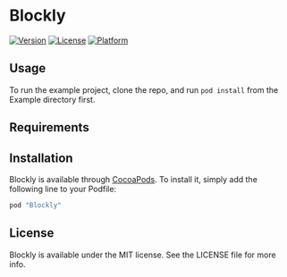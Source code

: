 # Blockly

<!--[![CI Status](http://img.shields.io/travis/Thomas Cassany/Blockly.svg?style=flat)](https://travis-ci.org/Thomas Cassany/Blockly)-->
[![Version](https://img.shields.io/cocoapods/v/Blockly.svg?style=flat)](http://cocoapods.org/pods/Blockly)
[![License](https://img.shields.io/cocoapods/l/Blockly.svg?style=flat)](http://cocoapods.org/pods/Blockly)
[![Platform](https://img.shields.io/cocoapods/p/Blockly.svg?style=flat)](http://cocoapods.org/pods/Blockly)

## Usage

To run the example project, clone the repo, and run `pod install` from the Example directory first.

## Requirements

## Installation

Blockly is available through [CocoaPods](http://cocoapods.org). To install
it, simply add the following line to your Podfile:

```ruby
pod "Blockly"
```

## License

Blockly is available under the MIT license. See the LICENSE file for more info.
